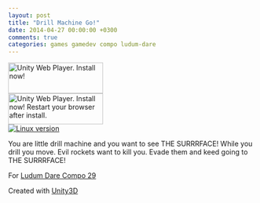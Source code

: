 ```yaml
---
layout: post
title: "Drill Machine Go!"
date: 2014-04-27 00:00:00 +0300
comments: true
categories: games gamedev compo ludum-dare
---
```


<!--more-->

<script type='text/javascript'>
	var gameName = "drill-machine-go";
	var gameWidth = 880;
	var gameHeight = 880;
</script>

<script type='text/javascript' src='{{ root_url }}/javascripts/web.js'></script>

<div id="unityPlayer">
	<div class="missing">
		<a href="http://unity3d.com/webplayer/" title="Unity Web Player. Install now!">
			<img alt="Unity Web Player. Install now!" src="http://webplayer.unity3d.com/installation/getunity.png" width="193" height="63" />
		</a>
	</div>
	<div class="broken">
		<a href="http://unity3d.com/webplayer/" title="Unity Web Player. Install now! Restart your browser after install.">
			<img alt="Unity Web Player. Install now! Restart your browser after install." src="http://webplayer.unity3d.com/installation/getunityrestart.png" width="193" height="63" />
		</a>
	</div>
</div>
<a href="http://yadi.sk/d/mCz6bKk9NRt9C"><img src="{{ root_url }}/images/builds/tux.png" title="Linux version" alt="Linux version"></a>

You are little drill machine and you want to see THE SURRRFACE! While you drill you move. Evil rockets want to kill you. Evade them and keed going to THE SURRRFACE!

For [Ludum Dare Compo 29](http://www.ludumdare.com/compo/ludum-dare-29/?action=preview&uid=36555)

Created with [Unity3D](http://unity3d.com)